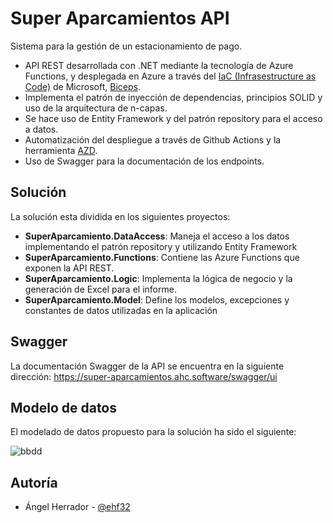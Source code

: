 
# Super Aparcamientos API

Sistema para la gestión de un estacionamiento de pago.

- API REST desarrollada con .NET mediante la tecnología de Azure Functions, y desplegada en Azure a través del [IaC (Infrasestructure as Code)](https://learn.microsoft.com/en-us/devops/deliver/what-is-infrastructure-as-code) de Microsoft, [Biceps](https://learn.microsoft.com/en-us/azure/azure-resource-manager/bicep/overview?tabs=bicep).
- Implementa el patrón de inyección de dependencias, principios SOLID y uso de la arquitectura de n-capas.
- Se hace uso de Entity Framework y del patrón repository para el acceso a datos.
- Automatización del despliegue a través de Github Actions y la herramienta [AZD](https://learn.microsoft.com/en-us/azure/developer/azure-developer-cli/).
- Uso de Swagger para la documentación de los endpoints.
  
## Solución

La solución esta dividida en los siguientes proyectos:

- **SuperAparcamiento.DataAccess**: Maneja el acceso a los datos implementando el patrón repository y utilizando Entity Framework
- **SuperAparcamiento.Functions**: Contiene las Azure Functions que exponen la API REST.
- **SuperAparcamiento.Logic**: Implementa la lógica de negocio y la generación de Excel para el informe.
- **SuperAparcamiento.Model**: Define los modelos, excepciones y constantes de datos utilizadas en la aplicación

## Swagger

La documentación Swagger de la API se encuentra en la siguiente dirección: https://super-aparcamientos.ahc.software/swagger/ui

## Modelo de datos

El modelado de datos propuesto para la solución ha sido el siguiente:

![bbdd](https://github.com/user-attachments/assets/0eca924f-4272-40a8-998f-c042ed3040eb)


## Autoría

- Ángel Herrador - [@ehf32](https://www.github.com/ehf32)

